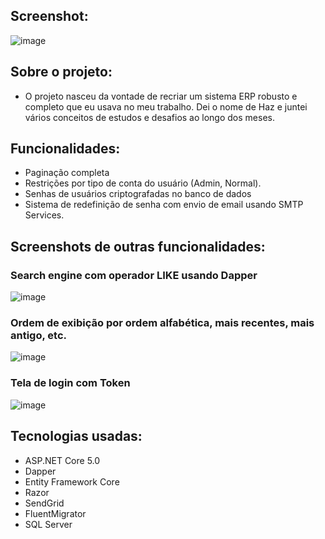 ## Screenshot:

![image](https://user-images.githubusercontent.com/105754882/179042476-8dedf012-b1f8-4104-971b-eb6e4e6f7a48.png)

## Sobre o projeto:
- O projeto nasceu da vontade de recriar um sistema ERP robusto e completo que eu usava no meu trabalho. Dei o nome de Haz e juntei vários conceitos de estudos e desafios ao longo dos meses. 
## Funcionalidades:

- Paginação completa
- Restrições por tipo de conta do usuário (Admin, Normal).
- Senhas de usuários criptografadas no banco de dados
- Sistema de redefinição de senha com envio de email usando SMTP Services.

## Screenshots de outras funcionalidades:

### Search engine com operador LIKE usando Dapper
![image](https://user-images.githubusercontent.com/105754882/179042871-09d8de3b-1ceb-4a62-92f8-ecc7bec7a544.png)

### Ordem de exibição por ordem alfabética, mais recentes, mais antigo, etc.
![image](https://user-images.githubusercontent.com/105754882/179043185-146a7aeb-1c7f-4d1a-a3be-786c13b07f52.png)

### Tela de login com Token

![image](https://user-images.githubusercontent.com/105754882/179043950-d3c50df7-6df0-4cdd-956a-5fa8fa7d64c2.png)



## Tecnologias usadas:

- ASP.NET Core 5.0
- Dapper
- Entity Framework Core
- Razor
- SendGrid
- FluentMigrator
- SQL Server
